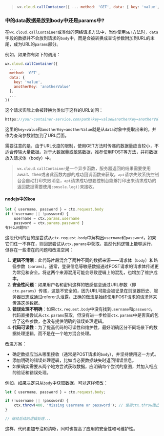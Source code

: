 > ```javascript
> wx.cloud.callContainer({ ... method: 'GET', data: { key: 'value', anotherKey: 'anotherValue' }, ... })
> ```

### 中的data数据是放到body中还是params中?

在`wx.cloud.callContainer`或类似的网络请求方法中，当你使用`GET`方法时，`data`字段的数据并不会放到请求的`body`中，而是会被转换成查询参数附加到URL的末尾，成为URL的`params`部分。

例如，如果你有如下的调用：

```javascript
wx.cloud.callContainer({
  ...
  method: 'GET',
  data: {
    key: 'value',
    anotherKey: 'anotherValue'
  },
  ...
})
```

这个请求实际上会被转换为类似于这样的URL访问：

```javascript
https://your-container-service.com/path?key=value&anotherKey=anotherValue
```

这里的`key=value`和`anotherKey=anotherValue`就是从`data`对象中提取出来的，并作为查询参数附加到了URL后面。

需要注意的是，由于URL长度的限制，使用GET方法时传递的数据量应当较小，不适合传输大量数据。对于大数据量或敏感数据，推荐使用POST等方法，并将数据放入请求体（body）中。



> `wx.cloud.callContainer`是一个异步函数，服务器返回的结果需要使用await、then或者此函数内部的成功回调函数来获取。`api`请求失败系统控制台会自动打印失败消息，`api`请求成功想要控制台能够打印出来请求成功的返回数据需要使用`console.log()`来接收。







#### nodejs中的koa

```javascript
let { username, password } = ctx.request.body 
if (!username || !password) { 
    username = ctx.params.username 
    password = ctx.params.password }
有什么问题吗?
```

这段代码的目的是尝试从`ctx.request.body`中解构出`username`和`password`，如果它们任一不存在，则回退尝试从`ctx.params`中获取。虽然代码逻辑上能够运行，但存在一些潜在的问题和改进空间：

1. **逻辑不清晰**：此代码片段混合了两种不同的数据来源——请求体（`body`）和路径参数（`params`）。通常，登录信息等敏感数据通过POST请求的请求体传递更为常见和安全。将这两个来源混用可能会导致逻辑上的混乱，也增加了维护成本。
2. **安全性问题**：如果用户名和密码这样的敏感信息通过URL参数（即`ctx.params`）传递，这是不安全的，因为URL可能会被记录在浏览器历史、服务器日志或通过referer头泄露。正确的做法是始终使用POST请求的请求体来传递这类数据。
3. **错误处理不明确**：如果`ctx.request.body`中没有找到`username`和`password`，代码直接尝试从`ctx.params`获取，但没有进一步检查`ctx.params`中是否真的包含了这些参数，也没有提供明确的错误处理逻辑。
4. **代码可读性**：为了提高代码的可读性和维护性，最好明确区分不同场景下的数据处理逻辑，而不是在一个地方混合处理。

改进方案：

- 确定数据应当从哪里接收（通常是POST请求的`body`），并坚持使用这一方式。
- 添加明确的错误处理逻辑，比如当必要数据缺失时返回错误信息。
- 如果确实需要从两个地方尝试获取数据，应明确每个尝试的意图，并加入相应的验证和错误处理。

例如，如果决定只从`body`中获取数据，可以这样修改：

```javascript
let { username, password } = ctx.request.body;

if (!username || !password) {
    ctx.throw(400, 'Missing username or password'); // 使用ctx.throw抛出错误，明确告知客户端缺少必要的参数
}

// 继续后续的逻辑处理...
```

这样，代码更加专注和清晰，同时也提高了应用的安全性和可维护性。